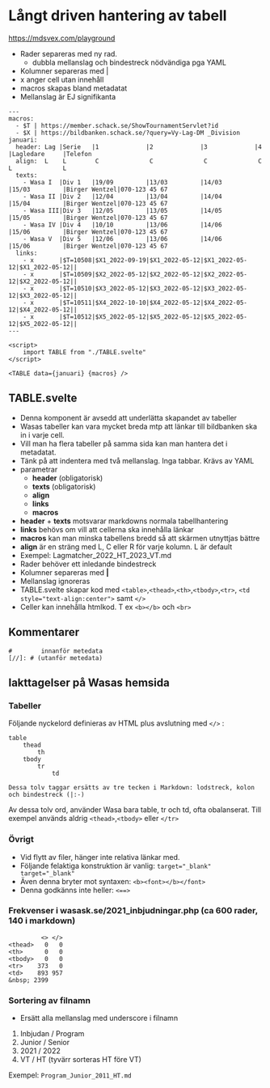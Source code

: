 # Långt driven hantering av tabell

https://mdsvex.com/playground

* Rader separeras med ny rad. 
	* dubbla mellanslag och bindestreck nödvändiga pga YAML
* Kolumner separeras med |
* x anger cell utan innehåll
* macros skapas bland metadatat
* Mellanslag är EJ signifikanta

```
---
macros:
  - $T | https://member.schack.se/ShowTournamentServlet?id
  - $X | https://bildbanken.schack.se/?query=Vy-Lag-DM _Division 
januari:
  header: Lag |Serie   |1             |2             |3             |4             |Lagledare     |Telefon
  align:  L    L        C              C              C              C              L              L
  texts:
    - Wasa I  |Div 1   |19/09         |13/03         |14/03         |15/03         |Birger Wentzel|070-123 45 67
    - Wasa II |Div 2   |12/04         |13/04         |14/04         |15/04         |Birger Wentzel|070-123 45 67
    - Wasa III|Div 3   |12/05         |13/05         |14/05         |15/05         |Birger Wentzel|070-123 45 67
    - Wasa IV |Div 4   |10/10         |13/06         |14/06         |15/06         |Birger Wentzel|070-123 45 67
    - Wasa V  |Div 5   |12/06         |13/06         |14/06         |15/06         |Birger Wentzel|070-123 45 67
  links:
    - x       |$T=10508|$X1_2022-09-19|$X1_2022-05-12|$X1_2022-05-12|$X1_2022-05-12||
    - x       |$T=10509|$X2_2022-05-12|$X2_2022-05-12|$X2_2022-05-12|$X2_2022-05-12||
    - x       |$T=10510|$X3_2022-05-12|$X3_2022-05-12|$X3_2022-05-12|$X3_2022-05-12||
    - x       |$T=10511|$X4_2022-10-10|$X4_2022-05-12|$X4_2022-05-12|$X4_2022-05-12||
    - x       |$T=10512|$X5_2022-05-12|$X5_2022-05-12|$X5_2022-05-12|$X5_2022-05-12||
---

<script>
	import TABLE from "./TABLE.svelte"
</script>

<TABLE data={januari} {macros} />
```

## TABLE.svelte

* Denna komponent är avsedd att underlätta skapandet av tabeller
* Wasas tabeller kan vara mycket breda mtp att länkar till bildbanken ska in i varje cell.
* Vill man ha flera tabeller på samma sida kan man hantera det i metadatat.
* Tänk på att indentera med två mellanslag. Inga tabbar. Krävs av YAML
* parametrar
	* **header** (obligatorisk)
	* **texts**  (obligatorisk)
	* **align**
	* **links** 
	* **macros**
* **header** + **texts** motsvarar markdowns normala tabellhantering
* **links** behövs om vill att cellerna ska innehålla länkar
* **macros** kan man minska tabellens bredd så att skärmen utnyttjas bättre
* **align** är en sträng med L, C eller R för varje kolumn. L är default
* Exempel: Lagmatcher_2022_HT_2023_VT.md
* Rader behöver ett inledande bindestreck
* Kolumner separeras med **|**
* Mellanslag ignoreras
* TABLE.svelte skapar kod med `<table>`,`<thead>`,`<th>`,`<tbody>`,`<tr>`, `<td style="text-align:center">` samt `</>`
* Celler kan innehålla htmlkod. T ex `<b></b>` och `<br>`

## Kommentarer
```
#        innanför metedata
[//]: # (utanför metedata)
```

## Iakttagelser på Wasas hemsida

### Tabeller

Följande nyckelord definieras av HTML plus avslutning med `</>` :
```
table
	thead
		th
	tbody
		tr
			td

Dessa tolv taggar ersätts av tre tecken i Markdown: lodstreck, kolon och bindestreck (|:-)
```

Av dessa tolv ord, använder Wasa bara table, tr och td, ofta obalanserat.
Till exempel används aldrig `<thead>`,`<tbody>` eller `</tr>`

### Övrigt

* Vid flytt av filer, hänger inte relativa länkar med.
* Följande felaktiga konstruktion är vanlig: `target="_blank" target="_blank"`
* Även denna bryter mot syntaxen: `<b><font></b></font>`
* Denna godkänns inte heller: `<==>`

### Frekvenser i wasask.se/2021_inbjudningar.php (ca 600 rader, 140 i markdown)

```
         <> </>
<thead>   0   0
<th>      0   0
<tbody>   0   0
<tr>    373   0
<td>    893 957
&nbsp; 2399
```

### Sortering av filnamn

* Ersätt alla mellanslag med underscore i filnamn

1. Inbjudan / Program
2. Junior / Senior
3. 2021 / 2022
4. VT / HT (tyvärr sorteras HT före VT)

Exempel: `Program_Junior_2011_HT.md`